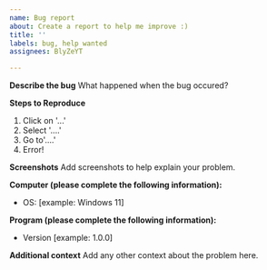 ```yaml
---
name: Bug report
about: Create a report to help me improve :)
title: ''
labels: bug, help wanted
assignees: BlyZeYT

---
```


**Describe the bug**
What happened when the bug occured?

**Steps to Reproduce**
1. Click on '...'
2. Select '....'
3. Go to'....'
4. Error!

**Screenshots**
Add screenshots to help explain your problem.

**Computer (please complete the following information):**
 - OS: [example: Windows 11]

**Program (please complete the following information):**
 - Version [example: 1.0.0]

**Additional context**
Add any other context about the problem here.
